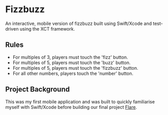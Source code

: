Fizzbuzz
=================
An interactive, mobile version of fizzbuzz built using Swift/Xcode and test-driven using the XCT framework.

Rules
-----
- For multiples of 3, players must touch the 'fizz' button.
- For multiples of 5, players must touch the 'buzz' button.
- For multiples of 5, players must touch the 'fizzbuzz' button.
- For all other numbers, players touch the 'number' button.

Project Background
-----
This was my first mobile application and was built to quickly familiarise myself with Swift/Xcode before building our final project [Flare](https://github.com/appflare/flare).
